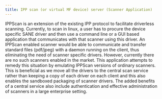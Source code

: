 ```yaml
---
title: IPP scan (or virtual MF device) server (Scanner Application)
---
```

IPPScan is an extension of the existing IPP protocol to facilitate driverless scanning. Currently, to scan in linux, a user has to procure the device specific SANE driver and then use a command line or a GUI based application that communicates with that scanner using this driver. An IPPScan enabled scanner would be able to communicate and transfer standard files (pdf/jpeg) with a daemon running on the client, thus eliminating the need of scanner specific drivers. However, currently there are no such scanners enabled in the market. This application attempts to remedy this situation by emulating IPPScan versions of ordinary scanners. This is beneficial as we move all the drivers to the central scan service rather than keeping a copy of each driver on each client and this also enables the sandboxed packaging of scanner drivers. The added benefits of a central service also include authentication and effective administration of scanners in a large enterprise setting.
